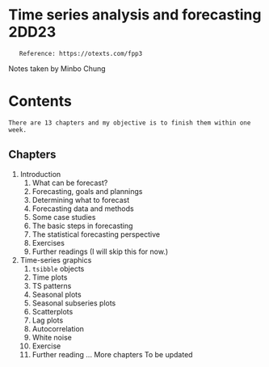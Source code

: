 # Time series analysis and forecasting 2DD23
 ```
    Reference: https://otexts.com/fpp3
 ```
 Notes taken by Minbo Chung

# Contents
```
There are 13 chapters and my objective is to finish them within one week.
```

## Chapters
1. Introduction
   1. What can be forecast?
   2. Forecasting, goals and plannings
   3. Determining what to forecast
   4. Forecasting data and methods
   5. Some case studies
   6. The basic steps in forecasting
   7. The statistical forecasting perspective
   8. Exercises
   9. Further readings (I will skip this for now.)
2. Time-series graphics
   1. `tsibble` objects
   2. Time plots
   3. TS patterns
   4. Seasonal plots
   5. Seasonal subseries plots
   6. Scatterplots
   7. Lag plots
   8. Autocorrelation
   9. White noise
   10. Exercise
   11. Further reading
... More chapters To be updated